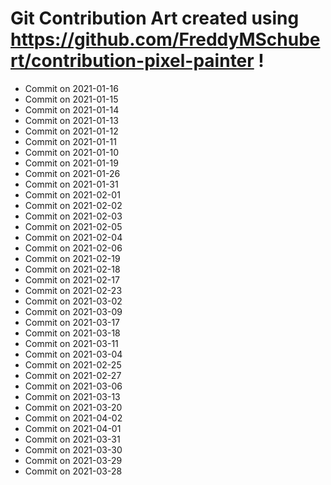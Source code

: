 # Git Contribution Art created using https://github.com/FreddyMSchubert/contribution-pixel-painter !
- Commit on 2021-01-16
- Commit on 2021-01-15
- Commit on 2021-01-14
- Commit on 2021-01-13
- Commit on 2021-01-12
- Commit on 2021-01-11
- Commit on 2021-01-10
- Commit on 2021-01-19
- Commit on 2021-01-26
- Commit on 2021-01-31
- Commit on 2021-02-01
- Commit on 2021-02-02
- Commit on 2021-02-03
- Commit on 2021-02-05
- Commit on 2021-02-04
- Commit on 2021-02-06
- Commit on 2021-02-19
- Commit on 2021-02-18
- Commit on 2021-02-17
- Commit on 2021-02-23
- Commit on 2021-03-02
- Commit on 2021-03-09
- Commit on 2021-03-17
- Commit on 2021-03-18
- Commit on 2021-03-11
- Commit on 2021-03-04
- Commit on 2021-02-25
- Commit on 2021-02-27
- Commit on 2021-03-06
- Commit on 2021-03-13
- Commit on 2021-03-20
- Commit on 2021-04-02
- Commit on 2021-04-01
- Commit on 2021-03-31
- Commit on 2021-03-30
- Commit on 2021-03-29
- Commit on 2021-03-28

